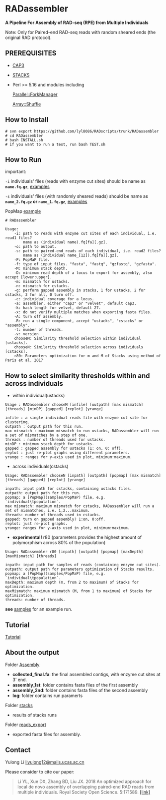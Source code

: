 # RADassembler

<b>A Pipeline For Assembly of RAD-seq (RPE) from Multiple Individuals</b>

Note: Only for Paired-end RAD-seq reads with random sheared ends (the original RAD protocol).

## PREREQUISITES

* [CAP3](http://seq.cs.iastate.edu/cap3.html)

* [STACKS](http://catchenlab.life.illinois.edu/stacks/)

* Perl >= 5.16 and modules including
  
  [Parallel::ForkManager](https://metacpan.org/release/Parallel-ForkManager)
  
  [Array::Shuffle](https://metacpan.org/release/Array-Shuffle)

## How to Install

```
# svn export https://github.com/lyl8086/RADscripts/trunk/RADassembler 
# cd RADassembler
# bash INSTALL.sh
# if you want to run a test, run bash TEST.sh
```

## How to Run
important:

`-i` individuals' files (reads with enzyme cut sites) should be name as <b>`name.fq.gz`</b>, [examples](samples/read1)

`-s` individuals' files (with randomly sheared reads) should be name as <b>`name_2.fq.gz` or `name_1.fq.gz`</b>, [examples](samples/read2)

PopMap [example](samples/PopMap)

```
# RADassembler

Usage:
    -i: path to reads with enzyme cut sites of each individual, i.e. read1 files? 
        name as (individual name).fq[fa][.gz].
    -o: path to output.
    -s: path to paired-end reads of each individual, i.e. read2 files?
        name as (individual name_[12]).fq[fa][.gz].
    -P: PopMaP file.
    -f: type of input files. "fasta", "fastq", "gzfastq", "gzfasta".
    -M: minimum stack depth.
    -D: minimum read depth of a locus to export for assembly, also accept [lower:upper].
    -m: mismatch for ustacks.
    -n: mismatch for cstacks.
    -g: perform gapped assembly in stacks, 1 for ustacks, 2 for cstacks, 3 for all, 0 turn off.
    -c: individual coverage for a locus.
    -a: assembler, either "cap3" or "velvet", default cap3.
    -k: hash length for velvet, default 27.
    -x: do not verify multiple matches when exporting fasta files.
    -A: turn off assembly.
    -R: run a single component, accept "ustacks", "cstacks" or "assembly".
    -t: number of threads.
    -v: version
    chooseM: Similarity threshold selection within individual [ustacks].
    chooseN: Similarity threshold selection across individuals [cstacks].
    r80: Parameters optimization for m and M of Stacks using method of Paris et al. 2017 

```

## How to select similarity thresholds within and across individuals

* within individual(ustacks)

```
Usage : RADassembler chooseM [infile] [outpath] [max mismatch] [threads] [minDP] [gapped] [replot] [yrange]

infile : a single individual reads file with enzyme cut site for clustering.
outpath : output path for this run.
max mismatch : maximum mismatch to run ustacks, RADassembler will run a set of mismatches by a step of one.
threads : number of threads used for ustacks.
minDP : minimum stack depth for ustacks.
gapped : gapped assembly for ustacks (1: on, 0: off).
replot : just re-plot graphs using different parameters.
yrange : ranges for y-axis used in plot, minimum:maximum.
```

* across individuals(cstacks)

```
Usage: RADassembler chooseN [inpath] [outpath] [popmap] [max mismatch] [threads] [gapped] [replot] [yrange]

inpath: input path for cstacks, containing ustacks files.
outpath: output path for this run.
popmap: a [PopMap](samples/PopMaP) file, e.g. `individual\tpopulation`.
max mismatch: maximum mismatch for cstacks, RADassembler will run a set of mismatches, i.e. 1,2...maximum.
threads: number of threads used in cstacks.
gapped: turn on gapped assembly? 1:on, 0:off.
replot: just re-plot graphs.
yrange: ranges for y-axis used in plot, minimum:maximum.
```

* <b>experimental!</b> r80 (parameters provides the highest amount of polymorphism across 80% of the population)

```
Usage: RADassembler r80 [inpath] [outpath] [popmap] [maxDepth] [maxMismatch] [threads]

inpath: input path for samples of reads (containing enzyme cut sites).
outpath: output path for parameters optimization of Stacks results.
popmap: a [PopMap](samples/PopMaP) file, e.g. `individual\tpopulation`.
maxDepth: maximum depth (m, from 2 to maximum) of Stacks for optimization.
maxMismatch: maximum mismatch (M, from 1 to maximum) of Stacks for optimization.
threads: number of threads.
```

<b>see</b> [samples](samples) for an example run.

## Tutorial

[Tutorial](Tutorial.md)

## About the output

Folder [Assembly](samples/Assembly_out/Assembly)

* <b>collected_final.fa</b>: the final assembled contigs, with enzyme cut sites at 3' end.
* <b>assembly_1st</b>: folder contains fasta files of the first assembly
* <b>assembly_2nd</b>: folder contains fasta files of the second assembly
* <b>log</b>: folder contains run paramerts

Folder [stacks](samples/Assembly_out/stacks)

* results of stacks runs

Folder [reads_export](samples/Assembly_out/reads_export)

* exported fasta files for assembly.

## Contact

Yulong Li <liyulong12@mails.ucas.ac.cn>

Please consider to cite our paper:

> Li YL, Xue DX, Zhang BD, Liu JX. 2018 An optimized approach for local de novo assembly of overlapping 
paired-end RAD reads from multiple individuals. Royal Society Open Science. 5:171589. [[link]](http://dx.doi.org/10.1098/rsos.171589)
